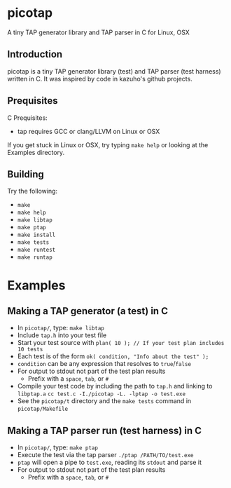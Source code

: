 # picotap
A tiny TAP generator library and TAP parser in C for Linux, OSX

## Introduction
picotap is a tiny TAP generator library (test) and TAP parser (test harness) written in C.  It was inspired by code in kazuho's github projects.

## Prequisites
C Prequisites:
* tap requires GCC or clang/LLVM on Linux or OSX

If you get stuck in Linux or OSX, try typing `make help` or looking at the Examples directory.

## Building
Try the following:
* `make`
* `make help`
* `make libtap`
* `make ptap`
* `make install`
* `make tests`
* `make runtest`
* `make runtap`

# Examples
## Making a TAP generator (a test) in C
* In `picotap/`, type: `make libtap`
* Include `tap.h` into your test file
* Start your test source with
`plan( 10 ); // If your test plan includes 10 tests`
* Each test is of the form
`ok( condition, "Info about the test" );`
* `condition` can be any expression that resolves to `true`/`false`
* For output to stdout not part of the test plan results
  * Prefix with a `space`, `tab`, or `#`
* Compile your test code by including the path to `tap.h` and linking to `libptap.a`
`cc test.c -I./picotap -L. -lptap -o test.exe`
* See the `picotap/t` directory and the `make tests` command in `picotap/Makefile`

## Making a TAP parser run (test harness) in C
* In `picotap/`, type:
`make ptap`
* Execute the test via the tap parser
`./ptap /PATH/TO/test.exe`
* `ptap` will open a pipe to `test.exe`, reading its `stdout` and parse it
* For output to stdout not part of the test plan results
  * Prefix with a `space`, `tab`, or `#`
